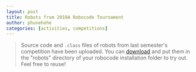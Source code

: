 ```yaml
---
layout: post
title: Robots from 2010A Robocode Tournament
author: phunehehe
categories: [activities, competitions]
---
```


> Source code and `.class` files of robots from last semester's competition have been uploaded. You
can [download](http://dl.dropbox.com/u/7111262/2010A.zip) and put them in the "robots" directory of
your robocode installation folder to try out.  Feel free to reuse!
